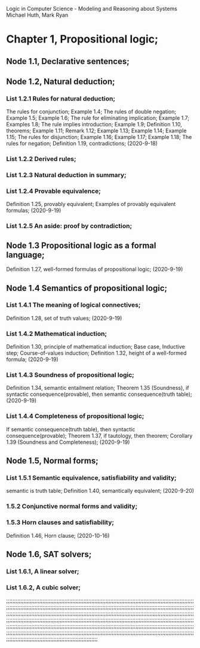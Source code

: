 Logic in Computer Science - Modeling and Reasoning about Systems
Michael Huth, Mark Ryan

# Chapter 1, Propositional logic;

## Node 1.1, Declarative sentences;

## Node 1.2, Natural deduction; 
### List 1.2.1 Rules for natural deduction;
The rules for conjunction; Example 1.4; The rules of double negation; Example 1.5; Example 1.6; The rule for eliminating implication; Example 1.7; Examples 1.8; The rule implies introduction; Example 1.9; Definition 1.10, theorems; Example 1.11; Remark 1.12; Example 1.13; Example 1.14; Example 1.15; The rules for disjunction; Example 1.16; Example 1.17; Example 1.18; The rules for negation; Definition 1.19, contradictions; (2020-9-18)
### List 1.2.2 Derived rules;
### List 1.2.3 Natural deduction in summary;
### List 1.2.4 Provable equivalence;
Definition 1.25, provably equivalent; Examples of provably equivalent formulas; (2020-9-19)
### List 1.2.5 An aside: proof by contradiction;

## Node 1.3 Propositional logic as a formal language;
Definition 1.27, well-formed formulas of propositional logic; (2020-9-19)

## Node 1.4 Semantics of propositional logic;
### List 1.4.1 The meaning of logical connectives;
Definition 1.28, set of truth values; (2020-9-19)
### List 1.4.2 Mathematical induction;
Definition 1.30, principle of mathematical induction; Base case, Inductive step; Course-of-values induction; Definition 1.32, height of a well-formed formula; (2020-9-19)
### List 1.4.3 Soundness of propositional logic;
Definition 1.34, semantic entailment relation; Theorem 1.35 (Soundness), if syntactic consequence(provable), then semantic consequence(truth table); (2020-9-19)
### List 1.4.4 Completeness of propositional logic;
If semantic consequence(truth table), then syntactic consequence(provable); Theorem 1.37, if tautology, then theorem; Corollary 1.39 (Soundness and Completeness); (2020-9-19)

## Node 1.5, Normal forms;
### List 1.5.1 Semantic equivalence, satisfiability and validity;
semantic is truth table; Definition 1.40, semantically equivalent; (2020-9-20)
### 1.5.2 Conjunctive normal forms and validity;
### 1.5.3 Horn clauses and satisfiability;
Definition 1.46, Horn clause; (2020-10-16)

## Node 1.6, SAT solvers;
### List 1.6.1, A linear solver; 
### List 1.6.2, A cubic solver;
;;;;;;;;;;;;;;;;;;;;;;;;;;;;;;;;;;;;;;;;;;;;;;;;;;;;;;;;;;;;;;;;;;;;;;;;;;;;;;;;;;;;;;;;;;;;;;;;;;;;;;;;;;;;;;;;;;;;;;;;;;;;;;;;;;;;;;;;;;;;;;;;;;;;;;;;;;;;;;;;;;;;;;;;;;;;;;;;;;;;;;;;;;;;;;;;;;;;;;;;;;;;;;;;;;;;;;;;;;;;;;;;;;;;;;;;;;;;;;;;;;;;;;;;;;;;;;;;;;;;;;;;;;;;;;;;;;;;;;;;;;;;;;;;;;;;;;;;;;;;;;;;;;;;;;;;;;;;;;;;;;;;;;;;;;;;;;;;;;;;;;;;;;;;;;;;;;;;;;;;;;;;;;;;;;;;;;;;;;;;;;;;;;;;;;;;;;;;;;;;;;;;;;;;;;;;;;;;;;;;;;;;;;;;;;;;;;;;;;;;;;;;;;;;;;;;;;;;;;;;;;;;;;;;;;;;;;;;;;;;;;;;;;;;;;;;;;;;;;;;;;;;;;;;;;;;;;;;;;;;;;;;;;;;;;;;;;;;;;;;;;;;;;;;;;;;;;;;;;;;;;;;;;;;;;;;;;;;;;;;;;;;;;;;;;;;;;;;;;;;;;;;;;;;;;;;;;;;;;;;;;;;;;;;;;;;;;;;;;;;;;;;;;;;;;;;;;;;;;;;;;;;;;;;;;;;;;;;;;;;;;;;;;;;;;;;;;;;;;;;;;;;;;;;;;;;;;;;;;;;;;;;;;;;;;;;;;;;;;;;;;;;;;;;;;;;;;;;;;;;;;;;;;;;;;;;
